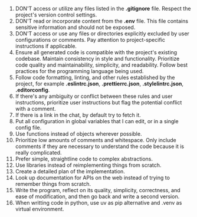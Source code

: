 1. DON'T access or utilize any files listed in the **.gitignore** file. Respect the project's version control settings.
2. DON'T read or incorporate content from the **.env** file. This file contains sensitive information and should not be exposed.
3. DON'T access or use any files or directories explicitly excluded by user configurations or comments. Pay attention to project-specific instructions if applicable.
4. Ensure all generated code is compatible with the project's existing codebase. Maintain consistency in style and functionality. Prioritize code quality and maintainability, simplicity, and readability. Follow best practices for the programming language being used.
5. Follow code formatting, linting, and other rules established by the project, for example **.eslintrc.json**, **.prettierrc.json**, **.stylelintrc.json**, **.editorconfig**.
6. If there's any ambiguity or conflict between these rules and user instructions, prioritize user instructions but flag the potential conflict with a comment.
7. If there is a link in the chat, by default try to fetch it.
8. Put all configuration in global variables that I can edit, or in a single config file.
9. Use functions instead of objects wherever possible.
10. Prioritize low amounts of comments and whitespace. Only include comments if they are necessary to understand the code because it is really complicated.
11. Prefer simple, straightline code to complex abstractions.
12. Use libraries instead of reimplementing things from scratch.
13. Create a detailed plan of the implementation.
13. Look up documentation for APIs on the web instead of trying to remember things from scratch.
14. Write the program, reflect on its quality, simplicity, correctness, and ease of modification, and then go back and write a second version.
15. When writting code in python, use uv as pip alternative and .venv as virtual environment.

